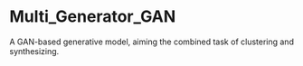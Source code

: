 # Multi_Generator_GAN
A GAN-based generative model, aiming the combined task of clustering and synthesizing.
